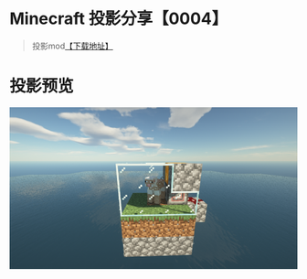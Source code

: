 # Minecraft 投影分享【0004】  
>投影mod[【下载地址】](https://www.curseforge.com/minecraft/mc-mods/litematica)   
# 投影预览  
![图片预览](picture.png)
